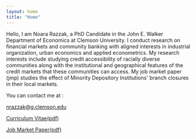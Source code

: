 ```yaml
---
layout: home
title: "Home"
---
```


Hello, I am Noara Razzak, a PhD Candidate in the John E. Walker Department of Economics at Clemson University. I conduct research on financial markets and community banking with aligned interests in industrial organization, urban economics and applied econometrics.  My research interests include studying credit accessibility of racially diverse communities along with the institutional and geographical features of the credit markets that these communities can access. My job market paper (jmp) studies the effect of Minority Depository Institutions' branch closures in their local markets.  

You can contact me at :

<nrazzak@g.clemson.edu>

[Curriculum Vitae(pdf)](https://noararazzak.com/cv/razzak_sep2024.pdf)

[Job Market Paper(pdf)](https://noararazzak.com/jmp/draft.pdf)



